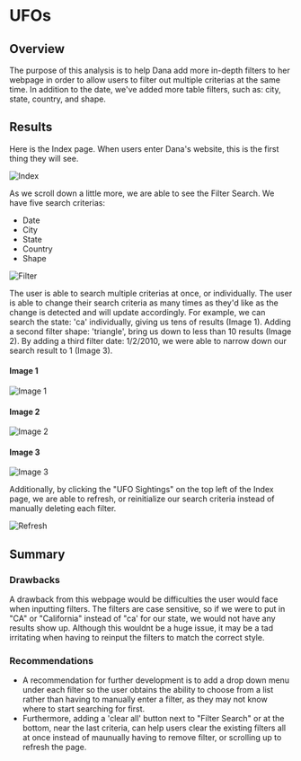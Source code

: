 # UFOs

## Overview 

The purpose of this analysis is to help Dana add more in-depth filters to her webpage in order to allow users to filter out multiple criterias at the same time. In addition to the date, we've added more table filters, such as: city, state, country, and shape.

## Results

Here is the Index page. When users enter Dana's website, this is the first thing they will see. 

![Index](https://user-images.githubusercontent.com/98780937/163763258-10ac33b7-e72d-4f35-b18d-9b14e7d5f7b2.png)

As we scroll down a little more, we are able to see the Filter Search. We have five search criterias: 
 *  Date
 *  City
 *  State
 *  Country
 *  Shape

![Filter](https://user-images.githubusercontent.com/98780937/163763792-65cc96e9-44e4-4fee-a2eb-413ab4c80723.png)

The user is able to search multiple criterias at once, or individually. The user is able to change their search criteria as many times as they'd like as the change is detected and will update accordingly. For example, we can search the state: 'ca' individually, giving us tens of results (Image 1). Adding a second filter shape: 'triangle', bring us down to less than 10 results (Image 2). By adding a third filter date: 1/2/2010, we were able to narrow down our search result to 1 (Image 3).

#### Image 1
![Image 1](https://user-images.githubusercontent.com/98780937/163764841-9e240f35-cccb-4c57-a641-423061f933cc.png)

#### Image 2
![Image 2](https://user-images.githubusercontent.com/98780937/163764876-d5b629d7-378c-43d5-bce0-5a48a6078392.png)

#### Image 3
![Image 3](https://user-images.githubusercontent.com/98780937/163764880-3b964dc5-d860-4b71-8425-b9659df2cf0c.png)

Additionally, by clicking the "UFO Sightings" on the top left of the Index page, we are able to refresh, or reinitialize our search criteria instead of manually deleting each filter. 

![Refresh](https://user-images.githubusercontent.com/98780937/163765292-21adbce9-00ff-44ee-a10a-ebf0a9f72c56.png)

## Summary

### Drawbacks
A drawback from this webpage would be difficulties the user would face when inputting filters. The filters are case sensitive, so if we were to put in "CA" or "California" instead of "ca' for our state, we would not have any results show up. Although this wouldnt be a huge issue, it may be a tad irritating when having to reinput the filters to match the correct style. 

### Recommendations
*   A recommendation for further development is to add a drop down menu under each filter so the user obtains the ability to choose from a list rather than having to manually enter a filter, as they may not know where to start searching for first.
*   Furthermore, adding a 'clear all' button next to "Filter Search" or at the bottom, near the last criteria, can help users clear the existing filters all at once instead of maunually having to remove filter, or scrolling up to refresh the page. 
